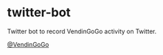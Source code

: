 # twitter-bot
Twitter bot to record VendinGoGo activity on Twitter.

[@VendinGoGo](https://twitter.com/VendinGoGo)
